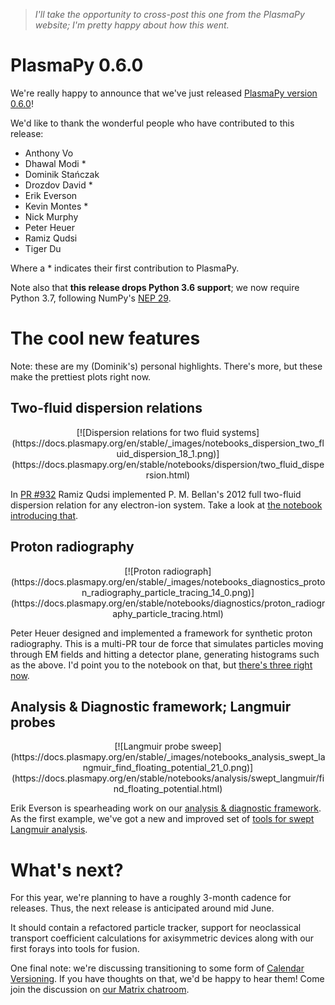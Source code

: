 <!--
.. title: PlasmaPy v0.6.0 release!
.. slug: plasmapy-v060-release
.. date: 2021-03-20 12:00 UTC+01:00
.. tags: plasmapy, release, python, projects
.. category: PlasmaPy
.. description: Release of PlasmaPy version 0.6.0
.. type: text
.. link: https://www.plasmapy.org/posts/plasmapy-v060-release/
.. author: Dominik Stańczak
-->

> *I'll take the opportunity to cross-post this one from the PlasmaPy website; I'm pretty happy about how this went.*

# PlasmaPy 0.6.0

We're really happy to announce that we've just released [PlasmaPy version
0.6.0](https://docs.plasmapy.org/en/stable/whatsnew/0.6.0.html)! 

<!-- TEASER_END -->

We'd like to thank the wonderful people who have contributed to this release:

* Anthony Vo
* Dhawal Modi *
* Dominik Stańczak
* Drozdov David *
* Erik Everson
* Kevin Montes *
* Nick Murphy
* Peter Heuer
* Ramiz Qudsi
* Tiger Du

Where a * indicates their first contribution to PlasmaPy.

Note also that **this release drops Python 3.6 support**; we now
require Python 3.7, following NumPy's [NEP
29](https://numpy.org/neps/nep-0029-deprecation_policy.html).

# The cool new features

Note: these are my (Dominik's) personal highlights. There's more, but these make the
prettiest plots right now.

## Two-fluid dispersion relations

<center>
[![Dispersion relations for two fluid systems](https://docs.plasmapy.org/en/stable/_images/notebooks_dispersion_two_fluid_dispersion_18_1.png)](https://docs.plasmapy.org/en/stable/notebooks/dispersion/two_fluid_dispersion.html)
</center>

In [PR #932](https://github.com/plasmapy/plasmapy/pull/932) Ramiz Qudsi
implemented P. M. Bellan's 2012 full two-fluid dispersion relation for any
electron-ion system. Take a look at [the notebook introducing
that](https://docs.plasmapy.org/en/stable/notebooks/dispersion/two_fluid_dispersion.html).

## Proton radiography

<center>
[![Proton radiograph](https://docs.plasmapy.org/en/stable/_images/notebooks_diagnostics_proton_radiography_particle_tracing_14_0.png)](https://docs.plasmapy.org/en/stable/notebooks/diagnostics/proton_radiography_particle_tracing.html)
</center>

Peter Heuer designed and implemented a framework for synthetic proton
radiography. This is a multi-PR tour de force that simulates particles moving
through EM fields and hitting a detector plane, generating histograms such as
the above. I'd point you to the notebook on that, but [there's three right
now](https://docs.plasmapy.org/en/stable/examples.html#analyses-diagnostics).

## Analysis & Diagnostic framework; Langmuir probes

<center>
[![Langmuir probe sweep](https://docs.plasmapy.org/en/stable/_images/notebooks_analysis_swept_langmuir_find_floating_potential_21_0.png)](https://docs.plasmapy.org/en/stable/notebooks/analysis/swept_langmuir/find_floating_potential.html)
</center>

Erik Everson is spearheading work on our [analysis & diagnostic
framework](https://docs.plasmapy.org/en/stable/ad/index.html).  As the
first example, we've got a new and improved set of [tools for swept Langmuir
analysis](https://docs.plasmapy.org/en/stable/ad/index.html).

# What's next?

For this year, we're planning to have a roughly 3-month cadence for releases. Thus,
the next release is anticipated around mid June.

It should contain a refactored particle tracker, support for neoclassical
transport coefficient calculations for axisymmetric devices along with our
first forays into tools for fusion.

One final note: we're discussing transitioning to some form of [Calendar
Versioning](https://calver.org/). If you have thoughts on that, we'd be happy
to hear them!  Come join the discussion on [our Matrix
chatroom](https://app.element.io/#/room/#plasmapy:openastronomy.org).
